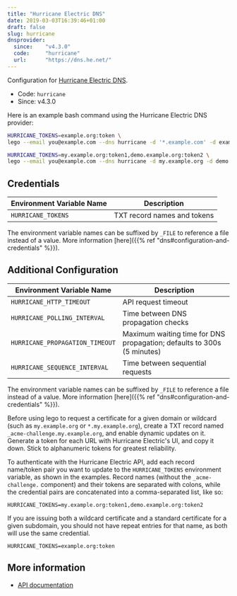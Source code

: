 ```yaml
---
title: "Hurricane Electric DNS"
date: 2019-03-03T16:39:46+01:00
draft: false
slug: hurricane
dnsprovider:
  since:    "v4.3.0"
  code:     "hurricane"
  url:      "https://dns.he.net/"
---
```


<!-- THIS DOCUMENTATION IS AUTO-GENERATED. PLEASE DO NOT EDIT. -->
<!-- providers/dns/hurricane/hurricane.toml -->
<!-- THIS DOCUMENTATION IS AUTO-GENERATED. PLEASE DO NOT EDIT. -->


Configuration for [Hurricane Electric DNS](https://dns.he.net/).


<!--more-->

- Code: `hurricane`
- Since: v4.3.0


Here is an example bash command using the Hurricane Electric DNS provider:

```bash
HURRICANE_TOKENS=example.org:token \
lego --email you@example.com --dns hurricane -d '*.example.com' -d example.com run

HURRICANE_TOKENS=my.example.org:token1,demo.example.org:token2 \
lego --email you@example.com --dns hurricane -d my.example.org -d demo.example.org
```




## Credentials

| Environment Variable Name | Description |
|-----------------------|-------------|
| `HURRICANE_TOKENS` | TXT record names and tokens |

The environment variable names can be suffixed by `_FILE` to reference a file instead of a value.
More information [here]({{% ref "dns#configuration-and-credentials" %}}).


## Additional Configuration

| Environment Variable Name | Description |
|--------------------------------|-------------|
| `HURRICANE_HTTP_TIMEOUT` | API request timeout |
| `HURRICANE_POLLING_INTERVAL` | Time between DNS propagation checks |
| `HURRICANE_PROPAGATION_TIMEOUT` | Maximum waiting time for DNS propagation; defaults to 300s (5 minutes) |
| `HURRICANE_SEQUENCE_INTERVAL` | Time between sequential requests |

The environment variable names can be suffixed by `_FILE` to reference a file instead of a value.
More information [here]({{% ref "dns#configuration-and-credentials" %}}).

Before using lego to request a certificate for a given domain or wildcard (such as `my.example.org` or `*.my.example.org`),
create a TXT record named `_acme-challenge.my.example.org`, and enable dynamic updates on it.
Generate a token for each URL with Hurricane Electric's UI, and copy it down.
Stick to alphanumeric tokens for greatest reliability.

To authenticate with the Hurricane Electric API,
add each record name/token pair you want to update to the `HURRICANE_TOKENS` environment variable, as shown in the examples.
Record names (without the `_acme-challenge.` component) and their tokens are separated with colons,
while the credential pairs are concatenated into a comma-separated list, like so:

```
HURRICANE_TOKENS=my.example.org:token1,demo.example.org:token2
```

If you are issuing both a wildcard certificate and a standard certificate for a given subdomain,
you should not have repeat entries for that name, as both will use the same credential.

```
HURRICANE_TOKENS=example.org:token
```



## More information

- [API documentation](https://dns.he.net/)

<!-- THIS DOCUMENTATION IS AUTO-GENERATED. PLEASE DO NOT EDIT. -->
<!-- providers/dns/hurricane/hurricane.toml -->
<!-- THIS DOCUMENTATION IS AUTO-GENERATED. PLEASE DO NOT EDIT. -->
